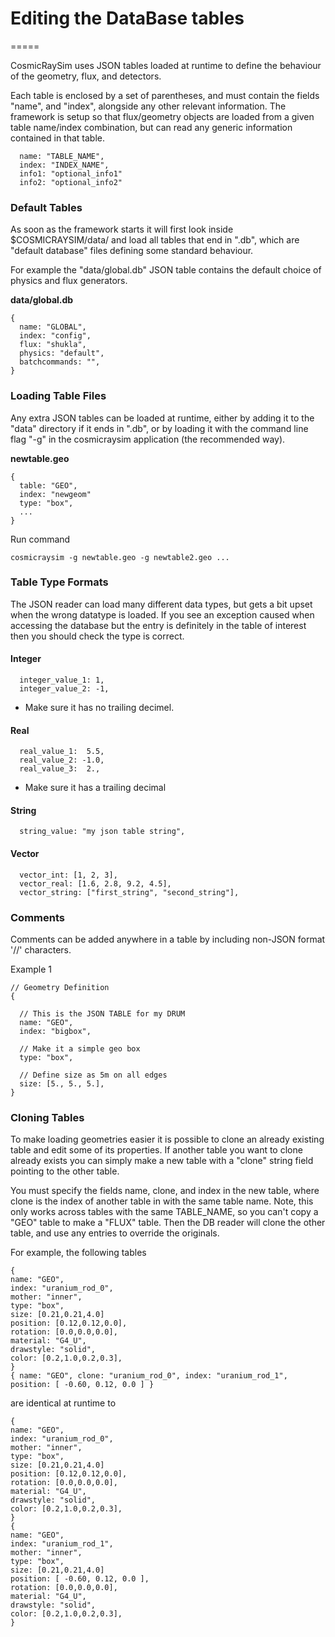 # Editing the DataBase tables
=====

CosmicRaySim uses JSON tables loaded at runtime to define the behaviour of the geometry, flux, and detectors.

Each table is enclosed by a set of parentheses, and must contain the fields "name", and "index", alongside any other relevant information.
The framework is setup so that flux/geometry objects are loaded from a given table name/index combination, but can read any generic information contained in that table.
```
  name: "TABLE_NAME",
  index: "INDEX_NAME",
  info1: "optional_info1"
  info2: "optional_info2"
```


### Default Tables

As soon as the framework starts it will first look inside $COSMICRAYSIM/data/ and load all tables that end in ".db",
which are "default database" files defining some standard behaviour.

For example the "data/global.db" JSON table contains the default choice of physics and flux generators.

**data/global.db**
```
{
  name: "GLOBAL",
  index: "config",
  flux: "shukla",
  physics: "default",
  batchcommands: "",
}
```


### Loading Table Files

Any extra JSON tables can be loaded at runtime, either by adding it to the "data" directory if it ends in ".db", or by loading it with the command line flag "-g" in the cosmicraysim application (the recommended way). 

**newtable.geo**
```
{
  table: "GEO",
  index: "newgeom"
  type: "box",
  ...
}
```

Run command
```
cosmicraysim -g newtable.geo -g newtable2.geo ...
```


### Table Type Formats
The JSON reader can load many different data types, but gets a bit upset when the wrong datatype is loaded. If you see an exception caused when accessing the database but the entry is definitely in the table of interest then you should check the type is correct.


#### Integer
```
  integer_value_1: 1,
  integer_value_2: -1,
```
- Make sure it has no trailing decimel.

#### Real
```
  real_value_1:  5.5,
  real_value_2: -1.0,
  real_value_3:  2.,
```
- Make sure it has a trailing decimal

#### String
```
  string_value: "my json table string",
```

#### Vector
```
  vector_int: [1, 2, 3],
  vector_real: [1.6, 2.8, 9.2, 4.5],
  vector_string: ["first_string", "second_string"],
```


### Comments
Comments can be added anywhere in a table by including non-JSON format '//' characters.

Example 1
```
// Geometry Definition
{

  // This is the JSON TABLE for my DRUM
  name: "GEO",
  index: "bigbox",

  // Make it a simple geo box
  type: "box",

  // Define size as 5m on all edges
  size: [5., 5., 5.],
}
```


### Cloning Tables

To make loading geometries easier it is possible to clone an already existing table and edit some of its properties. If another table you want to clone already exists you can simply make a new table with a "clone" string field pointing to the other table.

You must specify the fields name, clone, and index in the new table, where clone is the index of another table in with the same table name. Note, this only works across tables with the same TABLE_NAME, so you can't copy a "GEO" table to make a "FLUX" table. Then the DB reader will clone the other table, and use any entries to override the originals. 



For example, the following tables
```
{
name: "GEO",
index: "uranium_rod_0",
mother: "inner",
type: "box",
size: [0.21,0.21,4.0]
position: [0.12,0.12,0.0],
rotation: [0.0,0.0,0.0],
material: "G4_U",
drawstyle: "solid",
color: [0.2,1.0,0.2,0.3],
}
{ name: "GEO", clone: "uranium_rod_0", index: "uranium_rod_1", position: [ -0.60, 0.12, 0.0 ] }
```

are identical at runtime to
```
{
name: "GEO",
index: "uranium_rod_0",
mother: "inner",
type: "box",
size: [0.21,0.21,4.0]
position: [0.12,0.12,0.0],
rotation: [0.0,0.0,0.0],
material: "G4_U",
drawstyle: "solid",
color: [0.2,1.0,0.2,0.3],
}
{
name: "GEO",
index: "uranium_rod_1",
mother: "inner",
type: "box",
size: [0.21,0.21,4.0]
position: [ -0.60, 0.12, 0.0 ],
rotation: [0.0,0.0,0.0],
material: "G4_U",
drawstyle: "solid",
color: [0.2,1.0,0.2,0.3],
}
```

























